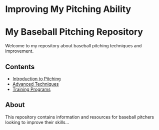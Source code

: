 # Improving My Pitching Ability

# My Baseball Pitching Repository

Welcome to my repository about baseball pitching techniques and improvement.

## Contents

- [Introduction to Pitching](intro-to-pitching.md)
- [Advanced Techniques](advanced-techniques.md)
- [Training Programs](training-programs.md)

## About

This repository contains information and resources for baseball pitchers looking to improve their skills...
